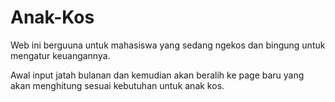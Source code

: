 # Anak-Kos
Web ini berguuna untuk mahasiswa yang sedang ngekos dan bingung untuk mengatur keuangannya.

Awal input jatah bulanan dan kemudian akan beralih ke page baru yang akan menghitung sesuai kebutuhan untuk anak kos.


